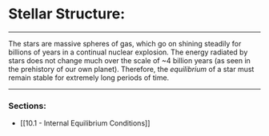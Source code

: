 # Stellar Structure:

***

The stars are massive spheres of gas, which go on shining steadily for billions of years in a continual nuclear explosion. The energy radiated by stars does not change much over the scale of ~$4$ billion years (as seen in the prehistory of our own planet). Therefore, the *equilibrium* of a star must remain stable for extremely long periods of time. 

***

### Sections:

- [[10.1 - Internal Equilibrium Conditions]]